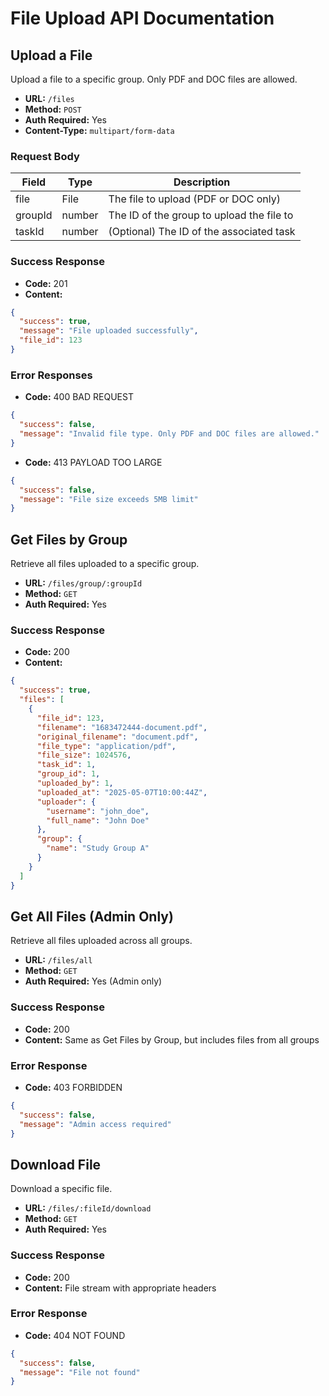 # File Upload API Documentation

## Upload a File

Upload a file to a specific group. Only PDF and DOC files are allowed.

- **URL:** `/files`
- **Method:** `POST`
- **Auth Required:** Yes
- **Content-Type:** `multipart/form-data`

### Request Body

| Field   | Type   | Description                               |
| ------- | ------ | ----------------------------------------- |
| file    | File   | The file to upload (PDF or DOC only)      |
| groupId | number | The ID of the group to upload the file to |
| taskId  | number | (Optional) The ID of the associated task  |

### Success Response

- **Code:** 201
- **Content:**

```json
{
  "success": true,
  "message": "File uploaded successfully",
  "file_id": 123
}
```

### Error Responses

- **Code:** 400 BAD REQUEST

```json
{
  "success": false,
  "message": "Invalid file type. Only PDF and DOC files are allowed."
}
```

- **Code:** 413 PAYLOAD TOO LARGE

```json
{
  "success": false,
  "message": "File size exceeds 5MB limit"
}
```

## Get Files by Group

Retrieve all files uploaded to a specific group.

- **URL:** `/files/group/:groupId`
- **Method:** `GET`
- **Auth Required:** Yes

### Success Response

- **Code:** 200
- **Content:**

```json
{
  "success": true,
  "files": [
    {
      "file_id": 123,
      "filename": "1683472444-document.pdf",
      "original_filename": "document.pdf",
      "file_type": "application/pdf",
      "file_size": 1024576,
      "task_id": 1,
      "group_id": 1,
      "uploaded_by": 1,
      "uploaded_at": "2025-05-07T10:00:44Z",
      "uploader": {
        "username": "john_doe",
        "full_name": "John Doe"
      },
      "group": {
        "name": "Study Group A"
      }
    }
  ]
}
```

## Get All Files (Admin Only)

Retrieve all files uploaded across all groups.

- **URL:** `/files/all`
- **Method:** `GET`
- **Auth Required:** Yes (Admin only)

### Success Response

- **Code:** 200
- **Content:** Same as Get Files by Group, but includes files from all groups

### Error Response

- **Code:** 403 FORBIDDEN

```json
{
  "success": false,
  "message": "Admin access required"
}
```

## Download File

Download a specific file.

- **URL:** `/files/:fileId/download`
- **Method:** `GET`
- **Auth Required:** Yes

### Success Response

- **Code:** 200
- **Content:** File stream with appropriate headers

### Error Response

- **Code:** 404 NOT FOUND

```json
{
  "success": false,
  "message": "File not found"
}
```
